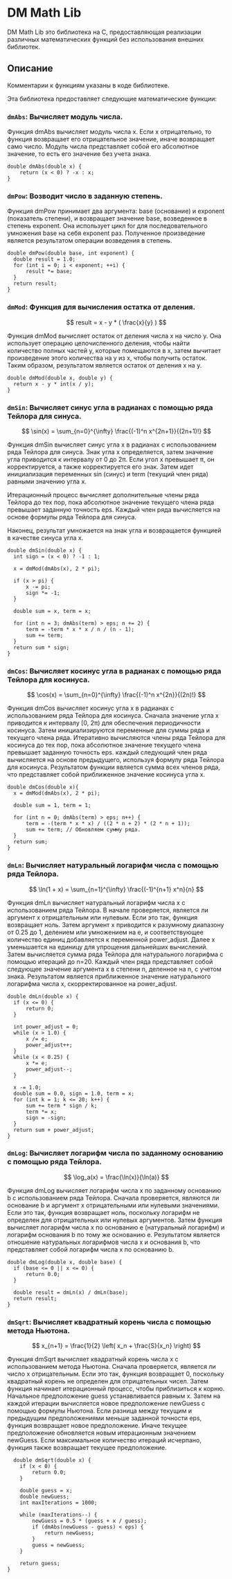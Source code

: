 # DM Math Lib

DM Math Lib это библиотека на C, предоставляющая реализации различных математических функций без использования внешних библиотек.

## Описание

Комментарии к функциям указаны в коде библиотеке.

Эта библиотека предоставляет следующие математические функции:

### `dmAbs`: Вычисляет модуль числа.

Функция dmAbs вычисляет модуль числа x. Если x отрицательно, то функция возвращает его отрицательное значение, иначе возвращает само число. Модуль числа представляет собой его абсолютное значение, то есть его значение без учета знака.

  ```
  double dmAbs(double x) {
      return (x < 0) ? -x : x;
  }
  ```
### `dmPow`: Возводит число в заданную степень.

Функция dmPow принимает два аргумента: base (основание) и exponent (показатель степени), и возвращает значение base, возведенное в степень exponent. Она использует цикл for для последовательного умножения base на себя exponent раз. Полученное произведение является результатом операции возведения в степень.
  ```
  double dmPow(double base, int exponent) {
    double result = 1.0;
    for (int i = 0; i < exponent; ++i) {
        result *= base;
    }
    return result;
  }
  ```
### `dmMod`: Функция для вычисления остатка от деления.

$$
result = x - y * ( \frac{x}{y} )
$$

Функция dmMod вычисляет остаток от деления числа x на число y. Она использует операцию целочисленного деления, чтобы найти количество полных частей y, которые помещаются в x, затем вычитает произведение этого количества на y из x, чтобы получить остаток. Таким образом, результатом является остаток от деления x на y.
  ```
  double dmMod(double x, double y) {
    return x - y * int(x / y);
  }
  ```
### `dmSin`: Вычисляет синус угла в радианах с помощью ряда Тейлора для синуса.

$$
\sin(x) = \sum_{n=0}^{\infty} \frac{(-1)^n x^{2n+1}}{(2n+1)!}
$$

Функция dmSin вычисляет синус угла x в радианах с использованием ряда Тейлора для синуса. Знак угла x определяется, затем значение угла приводится к интервалу от 0 до 2π. Если угол x превышает π, он корректируется, а также корректируется его знак. Затем идет инициализация переменных sin (синус) и term (текущий член ряда) равными значению угла x.

Итерационный процесс вычисляет дополнительные члены ряда Тейлора до тех пор, пока абсолютное значение текущего члена ряда превышает заданную точность eps. Каждый член ряда вычисляется на основе формулы ряда Тейлора для синуса.

Наконец, результат умножается на знак угла и возвращается функцией в качестве синуса угла x.
  ```
  double dmSin(double x) {
    int sign = (x < 0) ? -1 : 1;

    x = dmMod(dmAbs(x), 2 * pi);

    if (x > pi) {
        x -= pi;
        sign *= -1;
    }

    double sum = x, term = x;

    for (int n = 3; dmAbs(term) > eps; n += 2) {
        term = -term * x * x / n / (n - 1);
        sum += term;
    }
    return sum * sign;
  }
  ```
### `dmCos`: Вычисляет косинус угла в радианах с помощью ряда Тейлора для косинуса.

$$
\cos(x) = \sum_{n=0}^{\infty} \frac{(-1)^n x^{2n}}{(2n)!}
$$

Функция dmCos вычисляет косинус угла x в радианах с использованием ряда Тейлора для косинуса. Сначала значение угла x приводится к интервалу [0, 2π) для обеспечения периодичности косинуса. Затем инициализируются переменные для суммы ряда и текущего члена ряда. Итеративно вычисляются члены ряда Тейлора для косинуса до тех пор, пока абсолютное значение текущего члена превышает заданную точность eps. каждый следующий член ряда вычисляется на основе предыдущего, используя формулу ряда Тейлора для косинуса. Результатом функции является сумма всех членов ряда, что представляет собой приближенное значение косинуса угла x.
  ```
  double dmCos(double x){
    x = dmMod(dmAbs(x), 2 * pi);

    double sum = 1, term = 1;

    for (int n = 0; dmAbs(term) > eps; n++) {
        term = -(term * x * x) / ((2 * n + 2) * (2 * n + 1));
        sum += term; // Обновляем сумму ряда.
    }
    return sum;
  }
  ```
### `dmLn`: Вычисляет натуральный логарифм числа с помощью ряда Тейлора.

$$
\ln(1 + x) = \sum_{n=1}^{\infty} \frac{(-1)^{n+1} x^n}{n}
$$

Функция dmLn вычисляет натуральный логарифм числа x с использованием ряда Тейлора. В начале проверяется, является ли аргумент x отрицательным или нулевым. Если это так, функция возвращает ноль. Затем аргумент x приводится к разумному диапазону от 0.25 до 1, делением или умножением на e, и соответствующее количество единиц добавляется к переменной power_adjust. Далее x уменьшается на единицу для упрощения дальнейших вычислений. Затем вычисляется сумма ряда Тейлора для натурального логарифма с помощью итераций до n=20. Каждый член ряда представляет собой следующее значение аргумента x в степени n, деленное на n, с учетом знака. Результатом является приближенное значение натурального логарифма числа x, скорректированное на power_adjust.
  ```
  double dmLn(double x) {
    if (x <= 0) {
        return 0;
    }

    int power_adjust = 0;
    while (x > 1.0) {
        x /= e;
        power_adjust++;
    }
    while (x < 0.25) {
        x *= e;
        power_adjust--;
    }

    x -= 1.0;
    double sum = 0.0, sign = 1.0, term = x;
    for (int k = 1; k <= 20; k++) {
        sum += term * sign / k;
        term *= x;
        sign = -sign;
    }
    return sum + power_adjust;
  }
  ```
### `dmLog`: Вычисляет логарифм числа по заданному основанию с помощью ряда Тейлора.

$$
\log_a(x) = \frac{\ln(x)}{\ln(a)}
$$

Функция dmLog вычисляет логарифм числа x по заданному основанию b с использованием ряда Тейлора. Сначала проверяется, являются ли основание b и аргумент x отрицательными или нулевыми значениями. Если это так, функция возвращает ноль, поскольку логарифм не определен для отрицательных или нулевых аргументов. Затем функция вычисляет логарифм числа x по основанию e (натуральный логарифм) и логарифм основания b по тому же основанию e. Результатом является отношение натуральных логарифмов числа x и основания b, что представляет собой логарифм числа x по основанию b.
  ```
  double dmLog(double x, double base) {
    if (base <= 0 || x <= 0) {
        return 0.0;
    }

    double result = dmLn(x) / dmLn(base);
    return result;
  }
  ```
### `dmSqrt`: Вычисляет квадратный корень числа с помощью метода Ньютона.

$$
x_{n+1} = \frac{1}{2} \left( x_n + \frac{S}{x_n} \right)
$$

Функция dmSqrt вычисляет квадратный корень числа x с использованием метода Ньютона. Сначала проверяется, является ли число x отрицательным. Если это так, функция возвращает 0, поскольку квадратный корень не определен для отрицательных чисел. Затем функция начинает итерационный процесс, чтобы приблизиться к корню. Начальное предположение guess устанавливается равным x. Затем на каждой итерации вычисляется новое предположение newGuess с помощью формулы Ньютона. Если разница между текущим и предыдущим предположениями меньше заданной точности eps, функция возвращает новое предположение. Иначе текущее предположение обновляется новым итерационным значением newGuess. Если максимальное количество итераций исчерпано, функция также возвращает текущее предположение.
```
  double dmSqrt(double x) {
    if (x < 0) {
        return 0.0;
    }

    double guess = x;
    double newGuess;
    int maxIterations = 1000;

    while (maxIterations--) {
        newGuess = 0.5 * (guess + x / guess);
        if (dmAbs(newGuess - guess) < eps) {
            return newGuess;
        }
        guess = newGuess;
    }

    return guess;
}
```


